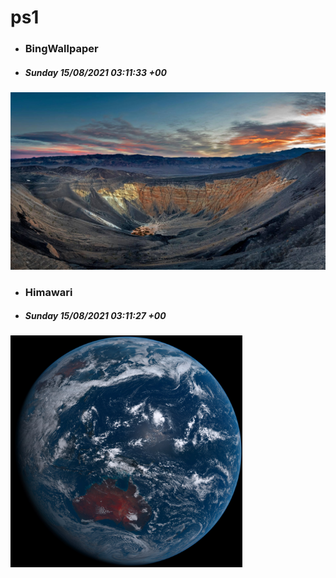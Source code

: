 # ps1

- ### BingWallpaper
- ##### Sunday 15/08/2021 03:11:33 +00
<img src="BingWallpaper/latest.jpg" width="700" height="auto" title="👉  BingWallpaper  👈">


- ### Himawari 
- ##### Sunday 15/08/2021 03:11:27 +00
<img src="Himawari/latest.jpg" width="auto" height="371" title="👉  Himawari  👈">






